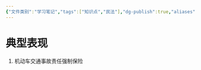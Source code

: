 ```yaml
---
{"文件类别":"学习笔记","tags":["知识点","民法"],"dg-publish":true,"aliases":["强制保险"],"permalink":"/学习笔记studyup/民法总论/强制保险制度/","dgPassFrontmatter":true,"created":"2024-10-31T08:26:39.374+08:00","updated":"2024-10-31T08:27:17.233+08:00"}
---
```


# 典型表现
1. 机动车交通事故责任强制保险